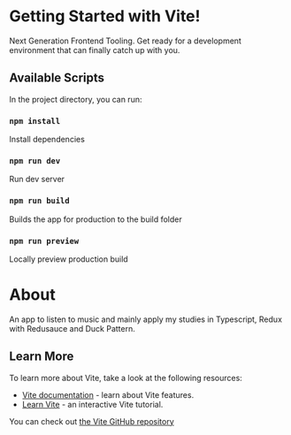 # Getting Started with Vite!
Next Generation Frontend Tooling. Get ready for a development environment that can finally catch up with you.

## Available Scripts

In the project directory, you can run:

### `npm install`
Install dependencies

### `npm run dev`
Run dev server

### `npm run build`
Builds the app for production to the build folder

### `npm run preview`
Locally preview production build

# About
An app to listen to music and mainly apply my studies in Typescript, Redux with Redusauce and Duck Pattern.

## Learn More

To learn more about Vite, take a look at the following resources:

- [Vite documentation](https://vitejs.dev/) - learn about Vite features.
- [Learn Vite](https://vitejs.dev/guide/) - an interactive Vite tutorial.

You can check out [the Vite GitHub repository](https://github.com/vitejs/vite)
